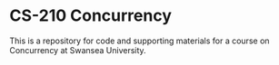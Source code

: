 # CS-210 Concurrency

This is a repository for code and supporting materials for a course on Concurrency at Swansea University. 
